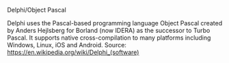 Delphi/Object Pascal

Delphi uses the Pascal-based programming language Object Pascal created by Anders Hejlsberg for Borland (now IDERA) as the successor to Turbo Pascal. It supports native cross-compilation to many platforms including Windows, Linux, iOS and Android.
Source: https://en.wikipedia.org/wiki/Delphi_(software)